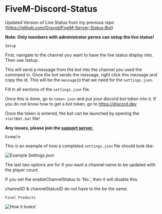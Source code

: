# FiveM-Discord-Status
 Updated Version of Live Status from my previous repo (https://github.com/Gravxd/FiveM-Server-Status-Bot)

**Note: Only members with administrator perms can setup the live status!** 


`Setup`

First, navigate to the channel you want to have the live status display into.
Then use !setup.

This will send a message from the bot into the channel you used the command in. 
Once the bot sends the message, right click this message and copy the id. This will be the `messageID` that we need for the `settings.json`.

Fill in all sections of the `settings.json` file.

Once this is done, go to `token.json` and put your discord bot token into it.
If you do not know how to get a bot token, go to https://discord.dev

Once the token is entered, the bot can be launched by opening the `startBot.bat` file!

**Any issues, please join the [support server.](https://discord.gg/ZYHxxba)**

`Example`

This is an example of how a completed `settings.json` file should look like:

![Example Settings.json](https://imgur.com/a/YZjrWFF)

The last two options are for if you want a channel name to be updated with the player count.

If you set the enableChannelStatus to 'No.', then it will disable this.

channelID & channelStatusID do not have to the be the same.


`Final Products`

![How it looks!](https://imgur.com/a/8vWK4Sx)
